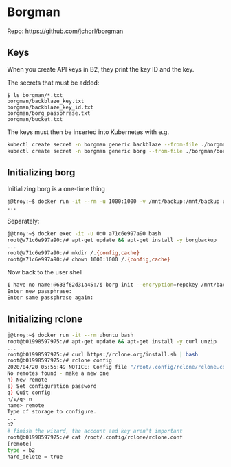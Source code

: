 # Borgman
Repo: https://github.com/jchorl/borgman

## Keys
When you create API keys in B2, they print the key ID and the key.

The secrets that must be added:
```
$ ls borgman/*.txt
borgman/backblaze_key.txt
borgman/backblaze_key_id.txt
borgman/borg_passphrase.txt
borgman/bucket.txt
```

The keys must then be inserted into Kubernetes with e.g.
```bash
kubectl create secret -n borgman generic backblaze --from-file ./borgman/backblaze_key_id.txt --from-file ./borgman/backblaze_key.txt --from-file ./borgman/bucket.txt
kubectl create secret -n borgman generic borg --from-file ./borgman/borg_passphrase.txt
```

## Initializing borg
Initializing borg is a one-time thing
```bash
j@troy:~$ docker run -it --rm -u 1000:1000 -v /mnt/backup:/mnt/backup ubuntu bash
...
```

Separately:
```bash
j@troy:~$ docker exec -it -u 0:0 a71c6e997a90 bash
root@a71c6e997a90:/# apt-get update && apt-get install -y borgbackup
...
root@a71c6e997a90:/# mkdir /.{config,cache}
root@a71c6e997a90:/# chown 1000:1000 /.{config,cache}
```

Now back to the user shell
```bash
I have no name!@633f62d31a45:/$ borg init --encryption=repokey /mnt/backup
Enter new passphrase: 
Enter same passphrase again: 
```

## Initializing rclone
```bash
j@troy:~$ docker run -it --rm ubuntu bash
root@b01998597975:/# apt-get update && apt-get install -y curl unzip
...
root@b01998597975:/# curl https://rclone.org/install.sh | bash
root@b01998597975:/# rclone config     
2020/04/20 05:55:49 NOTICE: Config file "/root/.config/rclone/rclone.conf" not found - using defaults     
No remotes found - make a new one                                                                         
n) New remote                             
s) Set configuration password                       
q) Quit config                                   
n/s/q> n         
name> remote                                                                                                                                                                                                        
Type of storage to configure.                                                                             
...
b2
# finish the wizard, the account and key aren't important
root@b01998597975:/# cat /root/.config/rclone/rclone.conf 
[remote]
type = b2
hard_delete = true
```
